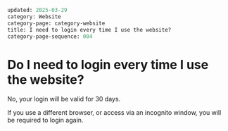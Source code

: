```meta
updated: 2025-03-29
category: Website
category-page: category-website
title: I need to login every time I use the website?  
category-page-sequence: 004
```
# Do I need to login every time I use the website?  

No, your login will be valid for 30 days. ​ 

If you use a different browser, or access via an incognito window, you will be required to login again. 